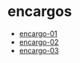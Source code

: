# encargos

* [encargo-01](./encargo-01/)
* [encargo-02](./encargo-02/)
* [encargo-03](./encargo-03/)